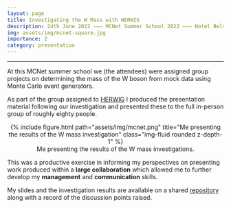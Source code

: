 ```yaml
---
layout: page
title: Investigating the W Mass with HERWIG
description: 24th June 2022 ––– MCNet Summer School 2022 ––– Hotel Belvedere, Zakopane, Poland
img: assets/img/mcnet-square.jpg
importance: 2
category: presentation
---
```


---

At this MCNet summer school we (the attendees) were assigned group projects on determining the mass of the W boson from mock data using Monte Carlo event generators.

As part of the group assigned to [HERWIG](https://herwig.hepforge.org/) I produced the presentation material following our investigation and presented these to the full in-person group of roughly eighty people.

<center>
<div class="row">
    <div class="col-sm mt-3 mt-md-0">
        {% include figure.html path="assets/img/mcnet.png" title="Me presenting the results of the W mass investigation" class="img-fluid rounded z-depth-1" %}
    </div>
</div>
<div class="caption">
    Me presenting the results of the W mass investigations.
</div>
</center>

This was a productive exercise in informing my perspectives on presenting work produced within a **large collaboration** which allowed me to further develop my **management** and **communication** skills.

My slides and the investigation results are available on a shared [repository](https://github.com/jcwhitehead/MCNet2022_herwig_Wmass/blob/master/presentation) along with a record of the discussion points raised.

